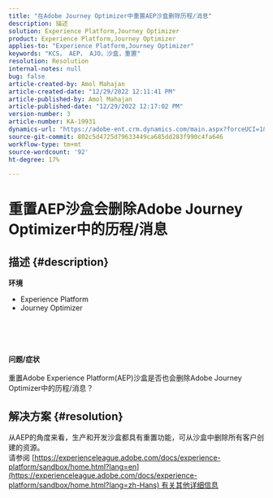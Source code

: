 ```yaml
---
title: "在Adobe Journey Optimizer中重置AEP沙盒删除历程/消息"
description: 描述
solution: Experience Platform,Journey Optimizer
product: Experience Platform,Journey Optimizer
applies-to: "Experience Platform,Journey Optimizer"
keywords: "KCS， AEP， AJO，沙盒，重置"
resolution: Resolution
internal-notes: null
bug: false
article-created-by: Amol Mahajan
article-created-date: "12/29/2022 12:11:41 PM"
article-published-by: Amol Mahajan
article-published-date: "12/29/2022 12:17:02 PM"
version-number: 3
article-number: KA-19931
dynamics-url: "https://adobe-ent.crm.dynamics.com/main.aspx?forceUCI=1&pagetype=entityrecord&etn=knowledgearticle&id=eaa69cf2-7187-ed11-81ac-6045bd006704"
source-git-commit: 802c5d4725d79633449ca685dd283f990c4fa646
workflow-type: tm+mt
source-wordcount: '92'
ht-degree: 17%

---
```


# 重置AEP沙盒会删除Adobe Journey Optimizer中的历程/消息

## 描述 {#description}

<b>环境</b>
- Experience Platform
- Journey Optimizer

<br><br> <br><br><b>问题/症状</b><br><br>重置Adobe Experience Platform(AEP)沙盒是否也会删除Adobe Journey Optimizer中的历程/消息？<br>

## 解决方案 {#resolution}

从AEP的角度来看，生产和开发沙盒都具有重置功能，可从沙盒中删除所有客户创建的资源。<br>
请参阅 [https://experienceleague.adobe.com/docs/experience-platform/sandbox/home.html?lang=en](https://experienceleague.adobe.com/docs/experience-platform/sandbox/home.html?lang=zh-Hans) 有关其他详细信息
